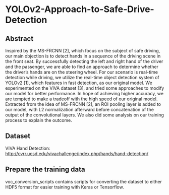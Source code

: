# YOLOv2-Approach-to-Safe-Drive-Detection

## Abstract

Inspired by the MS-FRCNN [2], which focus on the subject of safe driving, our main objection is to detect hands in a sequence of the driving scene in the front seat. By successfully detecting the left and right hand of the driver and the passenger, we are able to find an approach to determine whether the driver’s hands are on the steering wheel. For our scenario is real-time detection while driving, we utilize the real-time object detection system of YOLOv2 [1], which features in fast detection, as our original model. We experimented on the VIVA dataset [3], and tried some approaches to modify our model for better performance. In hope of achieving higher accuracy, we are tempted to make a tradeoff with the high speed of our original model. Extracted from the idea of MS-FRCNN [2], an ROI pooling layer is added to our model, with L2 normalization afterward before concatenation of the output of the convolutional layers. We also did some analysis on our training process to explain the outcome.

## Dataset

VIVA Hand Detection:
http://cvrr.ucsd.edu/vivachallenge/index.php/hands/hand-detection/

## Prepare the training data

voc_conversion_scripts contains  scripts for converting the dataset to either HDF5 format for easier training with Keras or Tensorflow.
